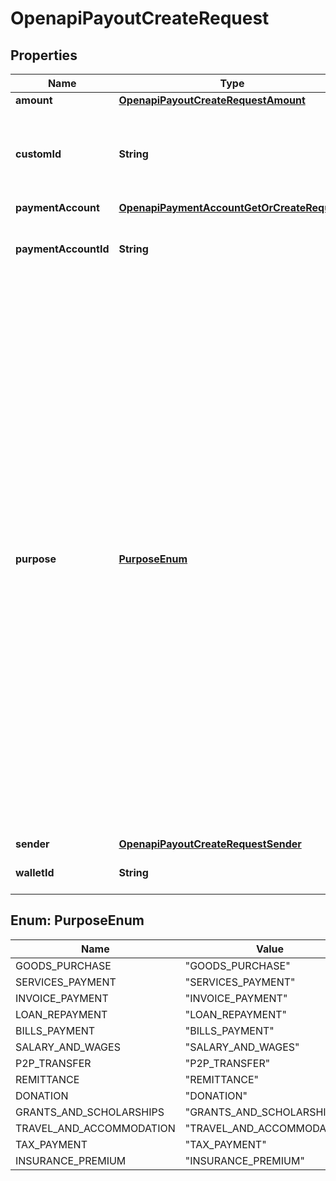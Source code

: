 

# OpenapiPayoutCreateRequest


## Properties

| Name | Type | Description | Notes |
|------------ | ------------- | ------------- | -------------|
|**amount** | [**OpenapiPayoutCreateRequestAmount**](OpenapiPayoutCreateRequestAmount.md) |  |  [optional] |
|**customId** | **String** | An optional unique custom id that can be used to reconcile payouts with your own internal systems, this is particularly useful in the event of network failures.  The accepted format can include up to 64 characters, which may consist of both letters, digits, and the symbols \&quot;-\&quot; and \&quot;_\&quot;. |  [optional] |
|**paymentAccount** | [**OpenapiPaymentAccountGetOrCreateRequest**](OpenapiPaymentAccountGetOrCreateRequest.md) |  |  [optional] |
|**paymentAccountId** | **String** | &lt;span style&#x3D;\&quot;color:#e95f6a;\&quot;&gt;required if payment_account is empty&lt;/span&gt;  The payment account ID represents a pre-existing payment account that acts as the recipient for the payout. |  [optional] |
|**purpose** | [**PurposeEnum**](#PurposeEnum) | &lt;span style&#x3D;\&quot;color:#e95f6a;\&quot;&gt;required if payment_account country is GH,UG,EG,CI,SN or CM&lt;/span&gt;  The purpose of the payout is a mandatory property that must be provided for compliance and reporting purposes. Choose one of the following predefined values that best describes the nature of the payout:  &lt;ul&gt; &lt;li&gt;&lt;code&gt;GOODS_PURCHASE&lt;/code&gt;: Payments made for buying physical or digital goods.&lt;/li&gt; &lt;li&gt;&lt;code&gt;SERVICES_PAYMENT&lt;/code&gt;: Payments made for services rendered, including professional services, consulting, and freelance work.&lt;/li&gt; &lt;li&gt;&lt;code&gt;INVOICE_PAYMENT&lt;/code&gt;: Payments made to settle invoices issued for goods or services.&lt;/li&gt; &lt;li&gt;&lt;code&gt;LOAN_REPAYMENT&lt;/code&gt;: Payments made towards repaying loans, including personal, auto, mortgage, and business loans.&lt;/li&gt; &lt;li&gt;&lt;code&gt;BILLS_PAYMENT&lt;/code&gt;: Payments for recurring bills such as utilities, rent, insurance, and telecommunications.&lt;/li&gt; &lt;li&gt;&lt;code&gt;SALARY_AND_WAGES&lt;/code&gt;: Disbursements made to employees for their salaries and wages.&lt;/li&gt; &lt;li&gt;&lt;code&gt;P2P_TRANSFER&lt;/code&gt;: Domestic person-to-person transfers for sending money to friends, family, or acquaintances.&lt;/li&gt; &lt;li&gt;&lt;code&gt;REMITTANCE&lt;/code&gt;: Cross-border person-to-person transfers for sending money to friends, family, or acquaintances.&lt;/li&gt; &lt;li&gt;&lt;code&gt;DONATION&lt;/code&gt;: Payments made to charitable organizations or causes.&lt;/li&gt; &lt;li&gt;&lt;code&gt;GRANTS_AND_SCHOLARSHIPS&lt;/code&gt;: Payments distributed as grants, scholarships, or other forms of financial aid.&lt;/li&gt; &lt;li&gt;&lt;code&gt;TRAVEL_AND_ACCOMMODATION&lt;/code&gt;: Payments made for travel-related expenses, including flight bookings, hotel reservations, and car rentals.&lt;/li&gt; &lt;li&gt;&lt;code&gt;TAX_PAYMENT&lt;/code&gt;: Payments made for settling taxes and duties.&lt;/li&gt; &lt;li&gt;&lt;code&gt;INSURANCE_PREMIUM&lt;/code&gt;: Payments made towards insurance policies, including health, auto, and life insurance.&lt;/li&gt; &lt;/ul&gt; |  [optional] |
|**sender** | [**OpenapiPayoutCreateRequestSender**](OpenapiPayoutCreateRequestSender.md) |  |  [optional] |
|**walletId** | **String** | The wallet ID from which to disburse money, if not provided, we will attempt to use the one that matches the provided currency amount. |  [optional] |



## Enum: PurposeEnum

| Name | Value |
|---- | -----|
| GOODS_PURCHASE | &quot;GOODS_PURCHASE&quot; |
| SERVICES_PAYMENT | &quot;SERVICES_PAYMENT&quot; |
| INVOICE_PAYMENT | &quot;INVOICE_PAYMENT&quot; |
| LOAN_REPAYMENT | &quot;LOAN_REPAYMENT&quot; |
| BILLS_PAYMENT | &quot;BILLS_PAYMENT&quot; |
| SALARY_AND_WAGES | &quot;SALARY_AND_WAGES&quot; |
| P2P_TRANSFER | &quot;P2P_TRANSFER&quot; |
| REMITTANCE | &quot;REMITTANCE&quot; |
| DONATION | &quot;DONATION&quot; |
| GRANTS_AND_SCHOLARSHIPS | &quot;GRANTS_AND_SCHOLARSHIPS&quot; |
| TRAVEL_AND_ACCOMMODATION | &quot;TRAVEL_AND_ACCOMMODATION&quot; |
| TAX_PAYMENT | &quot;TAX_PAYMENT&quot; |
| INSURANCE_PREMIUM | &quot;INSURANCE_PREMIUM&quot; |



